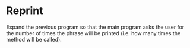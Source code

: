 
# Reprint

Expand the previous program so that the main program asks the user for the number of times the phrase will be printed (i.e. how many times the method will be called).
